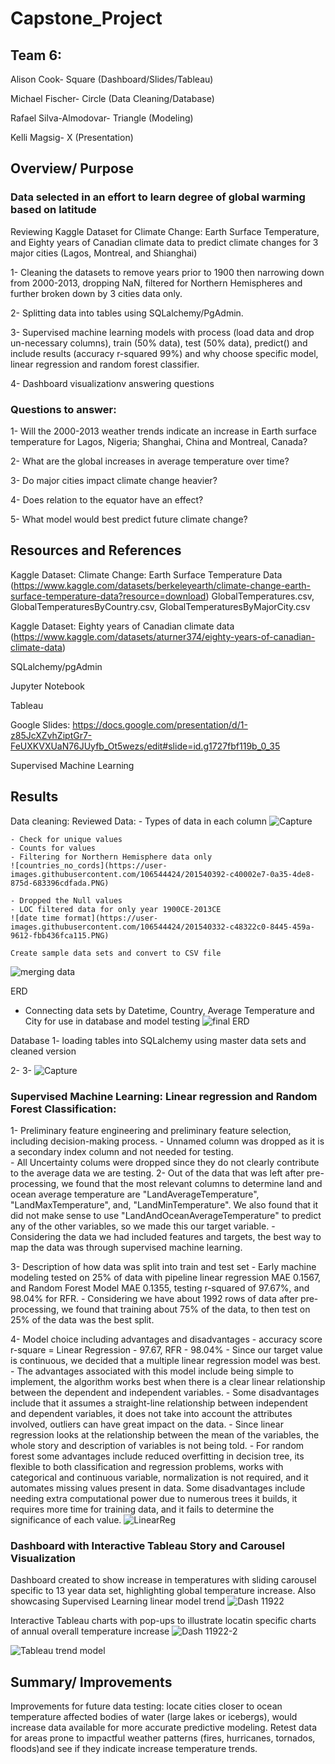 # Capstone_Project

## Team 6:
Alison Cook- Square (Dashboard/Slides/Tableau)

Michael Fischer- Circle (Data Cleaning/Database)

Rafael Silva-Almodovar- Triangle (Modeling)

Kelli Magsig- X (Presentation)


## Overview/ Purpose
### Data selected in an effort to learn degree of global warming based on latitude 

Reviewing Kaggle Dataset for Climate Change: Earth Surface Temperature, and Eighty years of Canadian climate data to predict climate changes for 3 major cities (Lagos, Montreal, and Shianghai)

1- Cleaning the datasets to remove years prior to 1900 then narrowing down from 2000-2013, dropping NaN, filtered for Northern Hemispheres and further broken down by 3 cities data only.

2- Splitting data into tables using SQLalchemy/PgAdmin.

3- Supervised machine learning models with process (load data and drop un-necessary columns), train (50% data), test (50% data), predict() and include results (accuracy r-squared 99%) and why choose specific model, linear regression and random forest classifier. 

4- Dashboard visualizationv answering questions


### Questions to answer:

1- Will the 2000-2013 weather trends indicate an increase in Earth surface temperature for Lagos, Nigeria; Shanghai, China and Montreal, Canada?

2- What are the global increases in average temperature over time?

3- Do major cities impact climate change heavier?

4- Does relation to the equator have an effect?

5- What model would best predict future climate change? 


## Resources and References
Kaggle Dataset: Climate Change: Earth Surface Temperature Data (https://www.kaggle.com/datasets/berkeleyearth/climate-change-earth-surface-temperature-data?resource=download)
GlobalTemperatures.csv, GlobalTemperaturesByCountry.csv, GlobalTemperaturesByMajorCity.csv

Kaggle Dataset: Eighty years of Canadian climate data (https://www.kaggle.com/datasets/aturner374/eighty-years-of-canadian-climate-data)

SQLalchemy/pgAdmin

Jupyter Notebook

Tableau

Google Slides: https://docs.google.com/presentation/d/1-z85JcXZvhZiptGr7-FeUXKVXUaN76JUyfb_Ot5wezs/edit#slide=id.g1727fbf119b_0_35

Supervised Machine Learning


## Results
Data cleaning: 
	Reviewed Data:
	- Types of data in each column
	![Capture](https://user-images.githubusercontent.com/106544424/201540347-870c9177-50f4-43d4-9bdb-0e30c17f8899.PNG)

	- Check for unique values
	- Counts for values
	- Filtering for Northern Hemisphere data only
	![countries_no_cords](https://user-images.githubusercontent.com/106544424/201540392-c40002e7-0a35-4de8-875d-683396cdfada.PNG)

	- Dropped the Null values
	- LOC filtered data for only year 1900CE-2013CE
	![date time format](https://user-images.githubusercontent.com/106544424/201540332-c48322c0-8445-459a-9612-fbb436fca115.PNG)

	Create sample data sets and convert to CSV file
![merging data](https://user-images.githubusercontent.com/106544424/201540335-64b435db-4662-4ea3-8418-6154438f2b59.PNG)


ERD
- Connecting data sets by Datetime, Country, Average Temperature and City for use in database and model testing
![final ERD](https://user-images.githubusercontent.com/106544424/201540239-6b50e348-8fff-44fe-a45c-b18d2b195a5c.png)

Database
1- loading tables into SQLalchemy using master data sets and cleaned version 


2- 
3-
![Capture](https://user-images.githubusercontent.com/106544424/199624661-3b35a639-209a-484e-a04d-b8ac86e493a5.PNG)


### Supervised Machine Learning: Linear regression and Random Forest Classification:

1- Preliminary feature engineering and preliminary feature selection, including decision-making process.
	- Unnamed column was dropped as it is a secondary index column and not needed for testing. 	
		- All Uncertainty colums were dropped since they do not clearly contribute to the average data we are testing.
2- Out of the data that was left after pre-processing, we found that the most relevant columns to determine land and ocean average temperature are "LandAverageTemperature", "LandMaxTemperature", and, "LandMinTemperature". We also found that it did not make sense to use "LandAndOceanAverageTemperature" to predict any of the other variables, so we made this our target variable. 
	- Considering the data we had included features and targets, the best way to map the data was through supervised machine learning.
	
3- Description of how data was split into train and test set
	- Early machine modeling tested on 25% of data with pipeline linear regression MAE 0.1567, and Random Forest Model MAE 0.1355, testing r-squared of 97.67%, and 98.04% for RFR.
	- Considering we have about 1992 rows of data after pre-processing, we found that training about 75% of the data, to then test on 25% of the data was the best split.

4- Model choice including advantages and disadvantages
	- accuracy score r-square = Linear Regression - 97.67, RFR - 98.04%
	- Since our target value is continuous, we decided that a multiple linear regression model was best. 
	- The advantages associated with this model include being simple to implement, the algorithm works best when there is a clear linear relationship between the dependent and independent variables. 
	- Some disadvantages include that it assumes a straight-line relationship between independent and dependent variables, it does not take into account the attributes involved, outliers can have great impact on the data.
	- Since linear regression looks at the relationship between the mean of the variables, the whole story and description of variables is not being told. 
	- For random forest some advantages include reduced overfitting in decision tree, its flexible to both classification and regression problems, works with categorical and continuous variable, normalization is not required, and it automates missing values present in data. Some disadvantages include needing extra computational power due to numerous trees it builds, it requires more time for training data, and it fails to determine the significance of each value.
![LinearReg](https://user-images.githubusercontent.com/106544424/201238944-977cc328-b8b6-4600-bde5-0b8667d9d9a8.png)
 

### Dashboard with Interactive Tableau Story and Carousel Visualization
Dashboard created to show increase in temperatures with sliding carousel specific to 13 year data set, highlighting global temperature increase. Also showcasing Supervised Learning linear model trend
![Dash 11922](https://user-images.githubusercontent.com/106544424/201239187-a84e16a8-313d-4ae4-bc2a-02d71fbbe769.png)

Interactive Tableau charts with pop-ups to illustrate locatin specific charts of annual overall temperature increase
![Dash 11922-2](https://user-images.githubusercontent.com/106544424/201239201-8d2d825c-c440-48b7-b9d7-0d9d76b92f91.png)
	
![Tableau trend model](https://user-images.githubusercontent.com/106544424/199624753-4d85f91b-fbde-4911-a330-3345f1383798.png)


## Summary/ Improvements
 Improvements for future data testing: locate cities closer to ocean temperature affected bodies of water (large lakes or icebergs), would increase data available for more accurate predictive modeling. 
 Retest data for areas prone to impactful weather patterns (fires, hurricanes, tornados, floods)and see if they indicate increase temperature trends.



